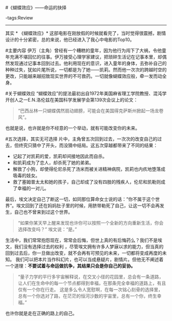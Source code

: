 #《蝴蝶效应》——命运的抉择

-tags:Review

----

其实 * 《蝴蝶效应》* 这部电影在刚放假的时候就看完了，当时觉得很震撼，剧情设计的十分紧密，总的来说，他已经进入了我心中电影的Top10。

#主要内容
伊万（主角）曾经有一个糟糕的童年，因为他行为闯下了大祸，令他童年充满不堪回忆的往事。伊万接受心理学家建议，把琐碎生活记在记事本里，却偶然发现通过记事本回到过去。他利用现在的意识，进入童年的身体，去弥补自己的种种过失，犹如片尾所说，一切都是为了她——凯莉。然而他一次次的跨越时空的更改，只能越来越招致现实世界的不可救药。一切就像蝴蝶效应般，牵一发而动全身。

#关于蝴蝶效应
“蝴蝶效应”的提法最初出自1972年美国麻省理工学院教授、混沌学开创人之一E.N.洛伦兹在美国科学发展学会第139次会议上的论文：

>“巴西丛林一只蝴蝶偶然扇动翅膀，可能会在美国得克萨斯州掀起一场龙卷风”。

也就是说，也许就是你不经意的一个举动，就有可能改变你的未来。

#五次选择，其实无可选择
片中，主角曾五次回到过去，一次次的改变自己的过去，但终究只猜中了开头，而没猜中结局。这五次穿越都带来了不同的结果：

* 记起了对凯莉的爱，凯莉却间接地因此而自杀。
* 和凯莉成为了恋人，却杀死了她的弟弟。
* 解救了小狗，却使得伦尼杀死了汤米而被关进精神病院，凯莉也内疚地堕落成吸毒的妓女。
* 救了塞姆普太太和她的孩子，自己却成了没有四肢的残疾人，伦尼和凯勒则成了幸福的一对儿。

最后，埃文决定自己了断这一切，如同那位算命女士说的话：”你不属于这个世界“。埃文回到了还在妈妈肚子里的时候，用脐带勒死了自己，让这一切不会再发生，自己也不曾来到过这个世界。

>“如果你某天早上醒来发现也许你可以按照一个全新的方向重新生活，你会选择改变吗？” 埃文说：“是。”

生活中，我们常常抱怨现在，常常会后悔，但世上真的有后悔药么？我们不是埃文，我们没有选择过去的权利 ，尽管埃文拥有许多人梦寐以求的能力，但当真的回到过去后，你一旦做出改变，就不会再有可预见的未来，一切都将变成再度的未知。
我们可以把本片当作科幻片，也可以当成悬疑片，剧情片。但他无不阐述着一个道理：**不要试着与命运做抗争，其结果只会是你自己的妥协。**

>“量子力学的平行多宇宙解释说，在交叉小径的花园里，总会有一条道路，让人们在生命中的每一个节点都得到幸福，在那条完全幸福的道路上，有且仅有一个你在行走。 这是多么令人宽慰啊，在每一次铭心刻骨的选择里，总有一个你选对了路，在茫茫的恒河沙数的宇宙里，总有一个你，终生幸福。”

也许你就是走在正确的路上的自己。